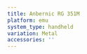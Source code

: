 ```yaml
---
title: Anbernic RG 351M
platform: emu
system_type: handheld
variation: Metal
accessories: ''
---
```

